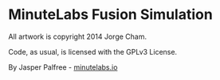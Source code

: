 # MinuteLabs Fusion Simulation

All artwork is copyright 2014 Jorge Cham.

Code, as usual, is licensed with the GPLv3 License.

By Jasper Palfree - [minutelabs.io](http://minutelabs.io)
